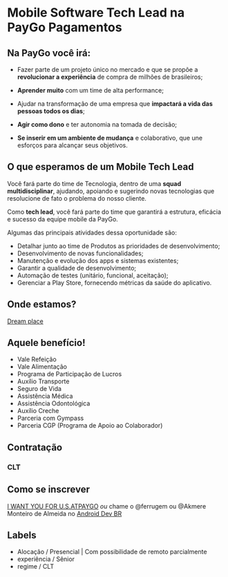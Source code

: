 # Mobile Software **Tech Lead** na PayGo Pagamentos

## Na **PayGo** você irá:

- Fazer parte de um projeto único no mercado e que se propõe a **revolucionar a experiência** de compra de milhões de brasileiros;

- **Aprender muito** com um time de alta performance;

- Ajudar na transformação de uma empresa que **impactará a vida das pessoas todos os dias**;

- **Agir como dono** e ter autonomia na tomada de decisão;

- **Se inserir em um ambiente de mudança** e colaborativo, que une esforços para alcançar seus objetivos.

## O que esperamos de um **Mobile Tech Lead**

Você fará parte do time de Tecnologia, dentro de uma **squad multidisciplinar**, ajudando, apoiando e sugerindo novas tecnologias que resolucione de fato o problema do nosso cliente.

Como **tech lead**, você fará parte do time que garantirá a estrutura, eficácia e sucesso da equipe mobile da PayGo.

Algumas das principais atividades dessa oportunidade são:

- Detalhar junto ao time de Produtos as prioridades de desenvolvimento;
- Desenvolvimento de novas funcionalidades;
- Manutenção e evolução dos apps e sistemas existentes;
- Garantir a qualidade de desenvolvimento;
- Automação de testes (unitário, funcional, aceitação);
- Gerenciar a Play Store, fornecendo métricas da saúde do aplicativo.

## Onde estamos?

[Dream place](https://goo.gl/maps/PkSz69tsqiUjJn8e9)

## Aquele benefício!

- Vale Refeição
- Vale Alimentação
- Programa de Participação de Lucros
- Auxílio Transporte
- Seguro de Vida
- Assistência Médica
- Assistência Odontológica
- Auxílio Creche
- Parceria com Gympass
- Parceria CGP (Programa de Apoio ao Colaborador)

## Contratação

### **CLT**

## Como se inscrever

[I WANT YOU FOR U.S.ATPAYGO](https://paygo.gupy.io/jobs/45644) _ou_
chame o @ferrugem ou @Akmere Monteiro de Almeida no [Android Dev BR](http://slack.androiddevbr.org/)

## Labels

- Alocação / Presencial | Com possibilidade de remoto parcialmente
- experiência / Sênior
- regime / CLT
